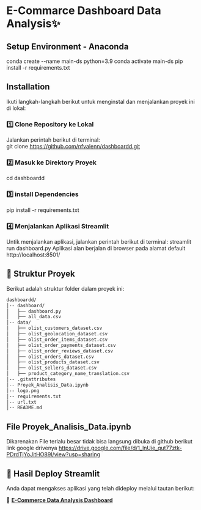 # E-Commarce Dashboard Data Analysis✨

## Setup Environment - Anaconda
conda create --name main-ds python=3.9
conda activate main-ds
pip install -r requirements.txt

## Installation
   Ikuti langkah-langkah berikut untuk menginstal dan menjalankan proyek ini di lokal:
   
### 1️⃣ Clone Repository ke Lokal  
   Jalankan perintah berikut di terminal:  
   git clone https://github.com/nfvalenn/dashboardd.git

### 2️⃣ Masuk ke Direktory Proyek 
   cd dashboardd
### 3️⃣ install Dependencies
   pip install -r requirements.txt
### 4️⃣ Menjalankan Aplikasi Streamlit
   Untik menjalankan aplikasi, jalankan perintah berikut di terminal:
   streamlit run dashboard.py
   Aplikasi alan berjalan di browser pada alamat default http://localhost:8501/

## 📂 Struktur Proyek  
Berikut adalah struktur folder dalam proyek ini:

```bash
dashboardd/
│-- dashboard/
│   ├── dashboard.py
│   ├── all_data.csv
│-- data/
│   ├── olist_customers_dataset.csv
│   ├── olist_geolocation_dataset.csv
│   ├── olist_order_items_dataset.csv
│   ├── olist_order_payments_dataset.csv
│   ├── olist_order_reviews_dataset.csv
│   ├── olist_orders_dataset.csv
│   ├── olist_products_dataset.csv
│   ├── olist_sellers_dataset.csv
│   ├── product_category_name_translation.csv
│-- .gitattributes
│-- Proyek_Analisis_Data.ipynb
│-- logo.png
│-- requirements.txt
│-- url.txt
│-- README.md
```

## File Proyek_Analisis_Data.ipynb
Dikarenakan File terlalu besar tidak bisa langsung dibuka di github berikut link google drivenya
https://drive.google.com/file/d/1_lnUie_qut77ztk-PDrdTjYoJitHO89I/view?usp=sharing

## 🚀 Hasil Deploy Streamlit  
Anda dapat mengakses aplikasi yang telah dideploy melalui tautan berikut:  

🔗 **[E-Commerce Data Analysis Dashboard](https://e-commerce-visualisasi-data-dengan-python.streamlit.app/)**  

